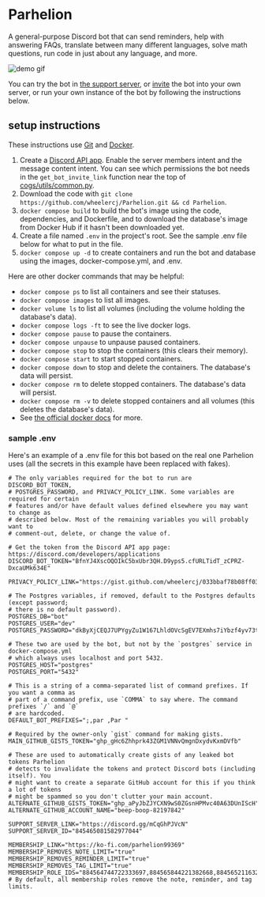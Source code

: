 # Parhelion

A general-purpose Discord bot that can send reminders, help with answering FAQs, translate between many different languages, solve math questions, run code in just about any language, and more.

![demo gif](https://media.giphy.com/media/ydzwjHvEZEc2kmi049/giphy.gif)

You can try the bot in [the support server](https://discord.gg/mCqGhPJVcN), or [invite](https://discord.com/oauth2/authorize?client_id=836071320328077332&scope=bot+applications.commands&permissions=2147740736) the bot into your own server, or run your own instance of the bot by following the instructions below.

## setup instructions

These instructions use [Git](https://git-scm.com/) and [Docker](https://www.docker.com/).

1. Create a [Discord API app](https://discord.com/developers/applications). Enable the server members intent and the message content intent. You can see which permissions the bot needs in the `get_bot_invite_link` function near the top of [cogs/utils/common.py](https://github.com/wheelercj/Parhelion/blob/main/cogs/utils/common.py).
2. Download the code with `git clone https://github.com/wheelercj/Parhelion.git && cd Parhelion`.
3. `docker compose build` to build the bot's image using the code, dependencies, and Dockerfile, and to download the database's image from Docker Hub if it hasn't been downloaded yet.
4. Create a file named `.env` in the project's root. See the sample .env file below for what to put in the file.
5. `docker compose up -d` to create containers and run the bot and database using the images, docker-compose.yml, and .env.

Here are other docker commands that may be helpful:

* `docker compose ps` to list all containers and see their statuses.
* `docker compose images` to list all images.
* `docker volume ls` to list all volumes (including the volume holding the database's data).
* `docker compose logs -ft` to see the live docker logs.
* `docker compose pause` to pause the containers.
* `docker compose unpause` to unpause paused containers.
* `docker compose stop` to stop the containers (this clears their memory).
* `docker compose start` to start stopped containers.
* `docker compose down` to stop and delete the containers. The database's data will persist.
* `docker compose rm` to delete stopped containers. The database's data will persist.
* `docker compose rm -v` to delete stopped containers and all volumes (this deletes the database's data).
* See [the official docker docs](https://docs.docker.com/compose/reference/) for more.

### sample .env

Here's an example of a .env file for this bot based on the real one Parhelion uses (all the secrets in this example have been replaced with fakes).

```Dotenv
# The only variables required for the bot to run are DISCORD_BOT_TOKEN,
# POSTGRES_PASSWORD, and PRIVACY_POLICY_LINK. Some variables are required for certain
# features and/or have default values defined elsewhere you may want to change as
# described below. Most of the remaining variables you will probably want to
# comment-out, delete, or change the value of.

# Get the token from the Discord API app page: https://discord.com/developers/applications
DISCORD_BOT_TOKEN="BfnYJ4XscOQOIkC5bxUbr3QH.D9yps5.cfURLTidT_zCPRZ-DxcaUMk634E"

PRIVACY_POLICY_LINK="https://gist.github.com/wheelercj/033bbaf78b08ff0335943d5119347853"

# The Postgres variables, if removed, default to the Postgres defaults (except password;
# there is no default password).
POSTGRES_DB="bot"
POSTGRES_USER="dev"
POSTGRES_PASSWORD="dkByXjCEQJ7UPYgyZu1W167LhldOVcSgEV7EXmhs7iYbzf4yv73tmIzYlmqvSQHYZrLo7se8lbOR3FYIFBzJv6NgDwg5GBj4FZIc"

# These two are used by the bot, but not by the `postgres` service in docker-compose.yml
# which always uses localhost and port 5432.
POSTGRES_HOST="postgres"
POSTGRES_PORT="5432"

# This is a string of a comma-separated list of command prefixes. If you want a comma as
# part of a command prefix, use `COMMA` to say where. The command prefixes `/` and `@`
# are hardcoded.
DEFAULT_BOT_PREFIXES=";,par ,Par "

# Required by the owner-only `gist` command for making gists.
MAIN_GITHUB_GISTS_TOKEN="ghp_gHc6Zhhprk43ZGM1VNNvQmgnDxydvKxmDVfb"

# These are used to automatically create gists of any leaked bot tokens Parhelion
# detects to invalidate the tokens and protect Discord bots (including itself). You
# might want to create a separate GitHub account for this if you think a lot of tokens
# might be spammed so you don't clutter your main account.
ALTERNATE_GITHUB_GISTS_TOKEN="ghp_aPyJbZJYCXN9wS0ZGsnHPMvc40A63DUnIScH"
ALTERNATE_GITHUB_ACCOUNT_NAME="beep-boop-82197842"

SUPPORT_SERVER_LINK="https://discord.gg/mCqGhPJVcN"
SUPPORT_SERVER_ID="845465081582977044"

MEMBERSHIP_LINK="https://ko-fi.com/parhelion99369"
MEMBERSHIP_REMOVES_NOTE_LIMIT="true"
MEMBERSHIP_REMOVES_REMINDER_LIMIT="true"
MEMBERSHIP_REMOVES_TAG_LIMIT="true"
MEMBERSHIP_ROLE_IDS="884564744722333697,884565844221382668,884565211632267285"
# By default, all membership roles remove the note, reminder, and tag limits.
```
